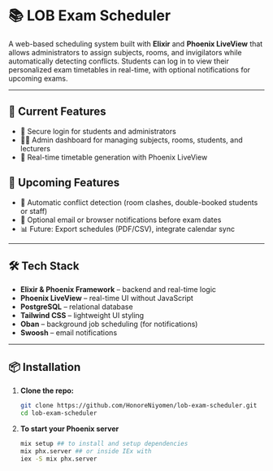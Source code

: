 # 📚 LOB Exam Scheduler

A web-based scheduling system built with **Elixir** and **Phoenix LiveView** that allows administrators to assign subjects, rooms, and invigilators while automatically detecting conflicts. Students can log in to view their personalized exam timetables in real-time, with optional notifications for upcoming exams.

---

## 🚀 Current Features

- 🔐 Secure login for students and administrators
- 👨‍🏫 Admin dashboard for managing subjects, rooms, students, and lecturers
- 📅 Real-time timetable generation with Phoenix LiveView

## 🚀 Upcoming Features
- 🧠 Automatic conflict detection (room clashes, double-booked students or staff)
- 🔔 Optional email or browser notifications before exam dates
- 📊 Future: Export schedules (PDF/CSV), integrate calendar sync

---

## 🛠️ Tech Stack

- **Elixir & Phoenix Framework** – backend and real-time logic
- **Phoenix LiveView** – real-time UI without JavaScript
- **PostgreSQL** – relational database
- **Tailwind CSS** – lightweight UI styling
- **Oban** – background job scheduling (for notifications)
- **Swoosh** – email notifications

---

## 📦 Installation

1. **Clone the repo:**
   ```bash
   git clone https://github.com/HonoreNiyomen/lob-exam-scheduler.git
   cd lob-exam-scheduler

2. **To start your Phoenix server**
   ```bash
   mix setup ## to install and setup dependencies
   mix phx.server ## or inside IEx with
   iex -S mix phx.server
